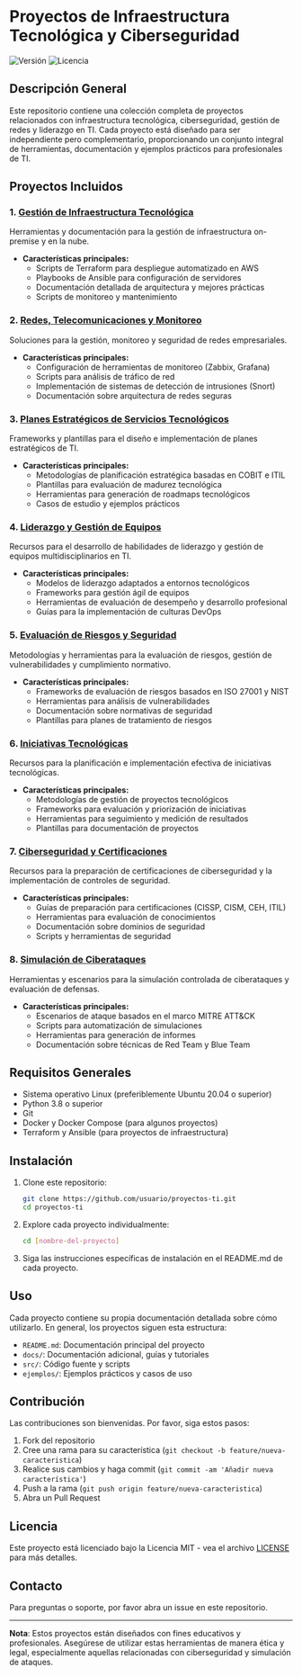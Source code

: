 # Proyectos de Infraestructura Tecnológica y Ciberseguridad

![Versión](https://img.shields.io/badge/versión-1.0.0-blue.svg)
![Licencia](https://img.shields.io/badge/licencia-MIT-green.svg)

## Descripción General

Este repositorio contiene una colección completa de proyectos relacionados con infraestructura tecnológica, ciberseguridad, gestión de redes y liderazgo en TI. Cada proyecto está diseñado para ser independiente pero complementario, proporcionando un conjunto integral de herramientas, documentación y ejemplos prácticos para profesionales de TI.

## Proyectos Incluidos

### 1. [Gestión de Infraestructura Tecnológica](./infraestructura/)

Herramientas y documentación para la gestión de infraestructura on-premise y en la nube.

- **Características principales:**
  - Scripts de Terraform para despliegue automatizado en AWS
  - Playbooks de Ansible para configuración de servidores
  - Documentación detallada de arquitectura y mejores prácticas
  - Scripts de monitoreo y mantenimiento

### 2. [Redes, Telecomunicaciones y Monitoreo](./redes/)

Soluciones para la gestión, monitoreo y seguridad de redes empresariales.

- **Características principales:**
  - Configuración de herramientas de monitoreo (Zabbix, Grafana)
  - Scripts para análisis de tráfico de red
  - Implementación de sistemas de detección de intrusiones (Snort)
  - Documentación sobre arquitectura de redes seguras

### 3. [Planes Estratégicos de Servicios Tecnológicos](./planes-estrategicos/)

Frameworks y plantillas para el diseño e implementación de planes estratégicos de TI.

- **Características principales:**
  - Metodologías de planificación estratégica basadas en COBIT e ITIL
  - Plantillas para evaluación de madurez tecnológica
  - Herramientas para generación de roadmaps tecnológicos
  - Casos de estudio y ejemplos prácticos

### 4. [Liderazgo y Gestión de Equipos](./liderazgo/)

Recursos para el desarrollo de habilidades de liderazgo y gestión de equipos multidisciplinarios en TI.

- **Características principales:**
  - Modelos de liderazgo adaptados a entornos tecnológicos
  - Frameworks para gestión ágil de equipos
  - Herramientas de evaluación de desempeño y desarrollo profesional
  - Guías para la implementación de culturas DevOps

### 5. [Evaluación de Riesgos y Seguridad](./evaluacion-riesgos/)

Metodologías y herramientas para la evaluación de riesgos, gestión de vulnerabilidades y cumplimiento normativo.

- **Características principales:**
  - Frameworks de evaluación de riesgos basados en ISO 27001 y NIST
  - Herramientas para análisis de vulnerabilidades
  - Documentación sobre normativas de seguridad
  - Plantillas para planes de tratamiento de riesgos

### 6. [Iniciativas Tecnológicas](./iniciativas-tecnologicas/)

Recursos para la planificación e implementación efectiva de iniciativas tecnológicas.

- **Características principales:**
  - Metodologías de gestión de proyectos tecnológicos
  - Frameworks para evaluación y priorización de iniciativas
  - Herramientas para seguimiento y medición de resultados
  - Plantillas para documentación de proyectos

### 7. [Ciberseguridad y Certificaciones](./ciberseguridad/)

Recursos para la preparación de certificaciones de ciberseguridad y la implementación de controles de seguridad.

- **Características principales:**
  - Guías de preparación para certificaciones (CISSP, CISM, CEH, ITIL)
  - Herramientas para evaluación de conocimientos
  - Documentación sobre dominios de seguridad
  - Scripts y herramientas de seguridad

### 8. [Simulación de Ciberataques](./simulacion-ciberataques/)

Herramientas y escenarios para la simulación controlada de ciberataques y evaluación de defensas.

- **Características principales:**
  - Escenarios de ataque basados en el marco MITRE ATT&CK
  - Scripts para automatización de simulaciones
  - Herramientas para generación de informes
  - Documentación sobre técnicas de Red Team y Blue Team

## Requisitos Generales

- Sistema operativo Linux (preferiblemente Ubuntu 20.04 o superior)
- Python 3.8 o superior
- Git
- Docker y Docker Compose (para algunos proyectos)
- Terraform y Ansible (para proyectos de infraestructura)

## Instalación

1. Clone este repositorio:
   ```bash
   git clone https://github.com/usuario/proyectos-ti.git
   cd proyectos-ti
   ```

2. Explore cada proyecto individualmente:
   ```bash
   cd [nombre-del-proyecto]
   ```

3. Siga las instrucciones específicas de instalación en el README.md de cada proyecto.

## Uso

Cada proyecto contiene su propia documentación detallada sobre cómo utilizarlo. En general, los proyectos siguen esta estructura:

- `README.md`: Documentación principal del proyecto
- `docs/`: Documentación adicional, guías y tutoriales
- `src/`: Código fuente y scripts
- `ejemplos/`: Ejemplos prácticos y casos de uso

## Contribución

Las contribuciones son bienvenidas. Por favor, siga estos pasos:

1. Fork del repositorio
2. Cree una rama para su característica (`git checkout -b feature/nueva-caracteristica`)
3. Realice sus cambios y haga commit (`git commit -am 'Añadir nueva característica'`)
4. Push a la rama (`git push origin feature/nueva-caracteristica`)
5. Abra un Pull Request

## Licencia

Este proyecto está licenciado bajo la Licencia MIT - vea el archivo [LICENSE](LICENSE) para más detalles.

## Contacto

Para preguntas o soporte, por favor abra un issue en este repositorio.

---

**Nota**: Estos proyectos están diseñados con fines educativos y profesionales. Asegúrese de utilizar estas herramientas de manera ética y legal, especialmente aquellas relacionadas con ciberseguridad y simulación de ataques.

